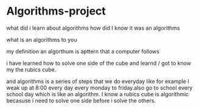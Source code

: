 # Algorithms-project
what did i learn about algorithms
how did I know it was an algorithms

what is an algorithms to you 

my definition
an algorthum is apttern that a computer follows 


i have learned how to solve one side of the cube and learnd / got to know my the rubics cube.

and algorithms is a series of steps that we do everyday like for example I weak up at 8:00 every day every monday to friday.also go to school every school day which is like an algorithm.
I know a rubics cube is algorithmic becasuse i need to solve one side before i solve the others.
